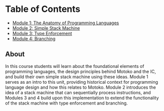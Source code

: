 # Table of Contents
- [Module 1: The Anatomy of Programming Languages](module-1.md)
- [Module 2: Simple Stack Machine](module-2.md)
- [Module 3: Type Enforcement](module-3.md)
- [Module 4: Branching](module-4.md)

## About
In this course students will learn about the foundational elements of programming languages, the design principles behind Motoko and the IC, and build their own simple stack machine using these ideas. Module 1 serves as an intro to this unit, providing historical context for programming language design and how this relates to Motoko. Module 2 introduces the idea of a stack machine that can sequentially process instructions, and Modules 3 and 4 build upon this implementation to extend the functionality of the stack machine with type enforcement and branching.

